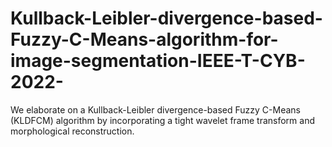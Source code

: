 # Kullback-Leibler-divergence-based-Fuzzy-C-Means-algorithm-for-image-segmentation-IEEE-T-CYB-2022-
We elaborate on a Kullback-Leibler divergence-based Fuzzy C-Means (KLDFCM) algorithm by incorporating a tight wavelet frame transform and morphological reconstruction.

